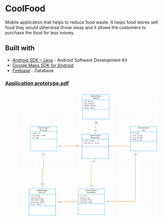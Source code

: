 # CoolFood

Mobile application that helps to reduce food waste. 
It helps food stores sell food they would otherwise throw away and it allows the customers to purchase the food for less money.

## Built with
 * [Android SDK – Java](https://developer.android.com/docs) - Android Software Development Kit
 * [Google Maps SDK for Android](https://developers.google.com/maps/documentation) 
 * [Firebase](https://firebase.google.com/docs?gclid=CjwKCAiAhc7yBRAdEiwAplGxXzSxoDhsudVBUqRYfMJGD2xvTYsaEN4d5wxJ8dCp_cnyAAe055V_LhoCiD0QAvD_BwE) - Database
 
### [Application prototype.pdf](https://drive.google.com/file/d/1dQJlM4c7v6slVgbV3imc6M_-3-5CFUcV/view?usp=sharing0)

![Diagram](https://github.com/nishikori94/CoolFood/blob/master/diagram.png)
